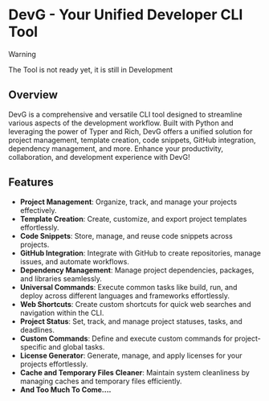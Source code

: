 # DevG - Your Unified Developer CLI Tool

> [!WARNING]  
> The Tool is not ready yet, it is still in Development

## Overview

DevG is a comprehensive and versatile CLI tool designed to streamline various aspects of the development workflow. Built with Python and leveraging the power of Typer and Rich, DevG offers a unified solution for project management, template creation, code snippets, GitHub integration, dependency management, and more. Enhance your productivity, collaboration, and development experience with DevG!

## Features

- **Project Management**: Organize, track, and manage your projects effectively.
- **Template Creation**: Create, customize, and export project templates effortlessly.
- **Code Snippets**: Store, manage, and reuse code snippets across projects.
- **GitHub Integration**: Integrate with GitHub to create repositories, manage issues, and automate workflows.
- **Dependency Management**: Manage project dependencies, packages, and libraries seamlessly.
- **Universal Commands**: Execute common tasks like build, run, and deploy across different languages and frameworks effortlessly.
- **Web Shortcuts**: Create custom shortcuts for quick web searches and navigation within the CLI.
- **Project Status**: Set, track, and manage project statuses, tasks, and deadlines.
- **Custom Commands**: Define and execute custom commands for project-specific and global tasks.
- **License Generator**: Generate, manage, and apply licenses for your projects effortlessly.
- **Cache and Temporary Files Cleaner**: Maintain system cleanliness by managing caches and temporary files efficiently.
- **And Too Much To Come....**



